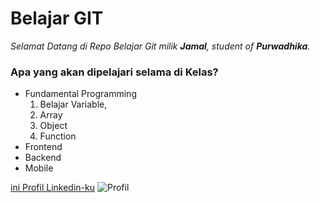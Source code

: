 # Belajar GIT
_Selamat Datang di Repo Belajar Git milik **Jamal**, student of **Purwadhika**._

### Apa yang akan dipelajari selama di Kelas?
- Fundamental Programming
    1. Belajar Variable,
    2. Array
    3. Object
    4. Function 
-  Frontend
- Backend
- Mobile

[ini Profil Linkedin-ku](https://www.linkedin.com/in/jamal-fazlur-rahman-9748b357/)
![Profil](http://seravo.fi/uploads/seravo/2013/06/JavaScript-logo.png)